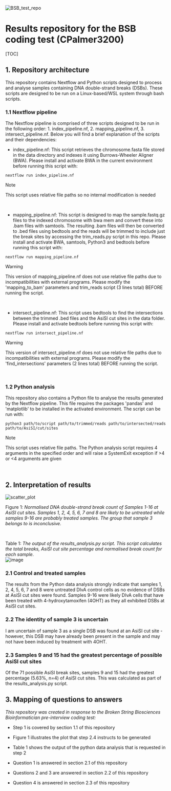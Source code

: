 ![BSB_test_repo](https://github.com/CPalmer3200/bsb_test_repo/assets/145576128/4c8bf560-0113-4e4a-8619-e11b5b7b15f6)

# Results repository for the BSB coding test (CPalmer3200)

[TOC]

## 1. Repository architecture

This repository contains Nextflow and Python scripts designed to process and analyse samples containing DNA double-strand breaks (DSBs). These scripts are designed to be run on a Linux-based/WSL system through bash scripts. 

### 1.1 Nextflow pipeline

The Nextflow pipeline is comprised of three scripts designed to be run in the following order: 1. index_pipeline.nf, 2. mapping_pipeline.nf, 3. intersect_pipeline.nf. Below you will find a brief explanation of the scripts and their dependencies:


- index_pipeline.nf: This script retrieves the chromosome.fasta file stored in the data directory and indexes it using Burrows-Wheeler Aligner (BWA). Please            install and activate BWA in the current environment before running this script with:

```
nextflow run index_pipeline.nf
```

> [!NOTE]  
> This script uses relative file paths so no internal modification is needed
<br>

- mapping_pipeline.nf: This script is designed to map the sample.fastq.gz files to the indexed chromosome with bwa mem and convert these into .bam files with           samtools. The resulting .bam files will then be converted to .bed files using bedtools and the reads will be trimmed to include just the break sites by               accessing the trim_reads.py script in this repo. Please install and activate BWA, samtools, Python3 and bedtools before running this script with:

```
nextflow run mapping_pipeline.nf
```


> [!WARNING]
> This version of mapping_pipeline.nf does not use relative file paths due to incompatibilities with external programs. Please modify the 'mapping_to_bam' parameters and trim_reads script (3 lines total) BEFORE running the script.
<br>

- intersect_pipeline.nf: This script uses bedtools to find the intersections between the trimmed .bed files and the AsiSI cut sites in the data folder. Please install and activate bedtools before running this script with:

```
nextflow run intersect_pipeline.nf
```


> [!WARNING]
> This version of intersect_pipeline.nf does not use relative file paths due to incompatibilities with external programs. Please modify the 'find_intersections' parameters (2 lines total) BEFORE running the script.
<br>

### 1.2 Python analysis

This repository also contains a Python file to analyse the results generated by the Nextflow pipeline. This file requires the packages 'pandas' and 'matplotlib' to be installed in the activated environment. The script can be run with:

```
python3 path/to/script path/to/trimmed/reads path/to/intersected/reads path/to/AsiSI/cut/sites
```

> [!NOTE]  
> This script uses relative file paths.
> The Python analysis script requires 4 arguments in the specified order and will raise a SystemExit exception if >4 or <4 arguments are given
<br>

## 2. Interpretation of results

![scatter_plot](https://github.com/CPalmer3200/bsb_test_repo/assets/145576128/69416c35-a84c-418c-9fe3-002142c47093)

Figure 1: *Normalised DNA double-strand break count of Samples 1-16 at AsiSI cut sites. Samples 1, 2, 4, 5, 6, 7 and 8 are likely to be untreated while samples 9-16 are probably treated samples. The group that sample 3 belongs to is inconclusive.*
<br>

<br>

Table 1: *The output of the results_analysis.py script. This script calculates the total breaks, AsiSI cut site percentage and normalised break count for each sample.*
<br>
![image](https://github.com/CPalmer3200/bsb_test_repo/assets/145576128/94fc0c1b-2f75-4768-9232-986ab6f4ea23)


### 2.1 Control and treated samples

The results from the Python data analysis strongly indicate that samples 1, 2, 4, 5, 6, 7 and 8 were untreated DIvA control cells as no evidence of DSBs at AsiSI cut sites were found. Samples 9-16 were likely DIvA cells that have been treated with 4-hydroxytamoxifen (4OHT) as they all exhibited DSBs at AsiSI cut sites.
<br>

### 2.2 The identity of sample 3 is uncertain

I am uncertain of sample 3 as a single DSB was found at an AsiSI cut site - however, this DSB may have already been present in the sample and may not have been induced by treatment with 4OHT.
<br>

### 2.3 Samples 9 and 15 had the greatest percentage of possible AsiSI cut sites
Of the 71 possible AsiSI break sites, samples 9 and 15 had the greatest percentage (5.63%, n=4) of AsiSI cut sites. This was calculated as part of the results_analysis.py script.


## 3. Mapping of questions to answers

*This repository was created in response to the Broken String Biosciences Bioinformatician pre-interview coding test:*

- Step 1 is covered by section 1.1 of this repository

- Figure 1 illustrates the plot that step 2.4 instructs to be generated

- Table 1 shows the output of the python data analysis that is requested in step 2

- Question 1 is answered in section 2.1 of this repository

- Questions 2 and 3 are answered in section 2.2 of this repository

- Question 4 is answered in section 2.3 of this repository


